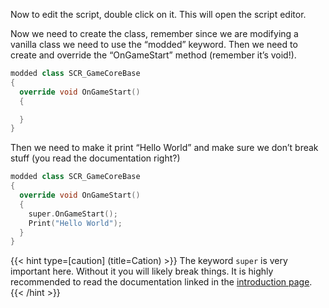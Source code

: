 Now to edit the script, double click on it. This will open the script editor.

Now we need to create the class, remember since we are modifying a vanilla class we need to use the “modded” keyword. Then we need to create and override the “OnGameStart” method (remember it’s void!).
```c++
modded class SCR_GameCoreBase
{
  override void OnGameStart()
  {

  }
}
```

Then we need to make it print “Hello World” and make sure we don’t break stuff (you read the documentation right?)
```c++
modded class SCR_GameCoreBase
{
  override void OnGameStart()
  {
    super.OnGameStart();
    Print("Hello World");
  }
}
```
{{< hint type=[caution] (title=Cation) >}}
The keyword `super` is very important here. Without it you will likely break things. It is highly recommended to read the documentation linked in the [introduction page](https://pdtfawks.github.io/enfusion-community-documentation/Scripting/Tutorials/1.-Hello-World/).
{{< /hint >}}

